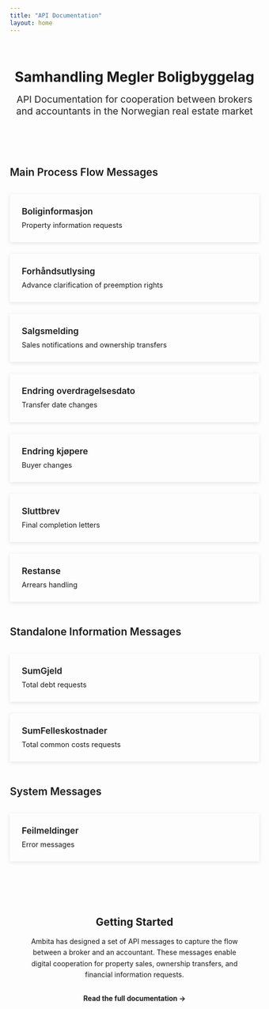 ```yaml
---
title: "API Documentation"
layout: home
---
```


<div class="hero-section">
  <h1>Samhandling Megler Boligbyggelag</h1>
  <p class="hero-description">API Documentation for cooperation between brokers and accountants in the Norwegian real estate market</p>
</div>

<div class="navigation-cards">
  <div class="card-section">
    <h2>Main Process Flow Messages</h2>
    <div class="card-grid">
      <div class="nav-card">
        <h3><a href="docs/boliginformasjon">Boliginformasjon</a></h3>
        <p>Property information requests</p>
      </div>
      <div class="nav-card">
        <h3><a href="docs/forhandsutlysing">Forhåndsutlysing</a></h3>
        <p>Advance clarification of preemption rights</p>
      </div>
      <div class="nav-card">
        <h3><a href="docs/salgsmelding">Salgsmelding</a></h3>
        <p>Sales notifications and ownership transfers</p>
      </div>
      <div class="nav-card">
        <h3><a href="docs/endring-overdragelsesdato">Endring overdragelsesdato</a></h3>
        <p>Transfer date changes</p>
      </div>
      <div class="nav-card">
        <h3><a href="docs/endring-kjopere">Endring kjøpere</a></h3>
        <p>Buyer changes</p>
      </div>
      <div class="nav-card">
        <h3><a href="docs/sluttbrev">Sluttbrev</a></h3>
        <p>Final completion letters</p>
      </div>
      <div class="nav-card">
        <h3><a href="docs/restanse">Restanse</a></h3>
        <p>Arrears handling</p>
      </div>
    </div>
  </div>

  <div class="card-section">
    <h2>Standalone Information Messages</h2>
    <div class="card-grid">
      <div class="nav-card">
        <h3><a href="docs/sumgjeld">SumGjeld</a></h3>
        <p>Total debt requests</p>
      </div>
      <div class="nav-card">
        <h3><a href="docs/sumfelleskostnader">SumFelleskostnader</a></h3>
        <p>Total common costs requests</p>
      </div>
    </div>
  </div>

  <div class="card-section">
    <h2>System Messages</h2>
    <div class="card-grid">
      <div class="nav-card">
        <h3><a href="docs/feilmeldinger">Feilmeldinger</a></h3>
        <p>Error messages</p>
      </div>
    </div>
  </div>
</div>

<div class="getting-started">
  <h2>Getting Started</h2>
  <p>Ambita has designed a set of API messages to capture the flow between a broker and an accountant. These messages enable digital cooperation for property sales, ownership transfers, and financial information requests.</p>
  <p><a href="README" class="btn btn-primary">Read the full documentation →</a></p>
</div>

<style>
/* Homepage styling with Ambita Design Tokens */
.hero-section {
  text-align: center;
  padding: 3rem 2rem;
  background: linear-gradient(135deg, var(--ambita-purple-600) 0%, var(--ambita-purple-400) 100%);
  color: var(--ambita-white);
  margin: -2rem -2rem 2rem -2rem;
  border-radius: var(--border-radius-m);
  font-family: var(--font-family-display);
}

.hero-section h1 {
  color: var(--ambita-white);
  font-family: var(--font-family-display);
  font-weight: 700;
  margin-bottom: 1rem;
}

.hero-description {
  font-size: 1.2rem;
  margin-top: 1rem;
  opacity: 0.95;
  font-family: var(--font-family-body);
}

.navigation-cards {
  margin: 2rem 0;
}

.card-section {
  margin-bottom: 3rem;
}

.card-section h2 {
  border-bottom: 3px solid var(--ambita-purple-400);
  padding-bottom: 0.5rem;
  margin-bottom: 1.5rem;
  color: var(--ambita-purple-600);
  font-family: var(--font-family-display);
  font-weight: 600;
}

.card-grid {
  display: grid;
  grid-template-columns: repeat(auto-fit, minmax(300px, 1fr));
  gap: 1.5rem;
  margin-top: 1rem;
}

.nav-card {
  background: var(--ambita-white);
  border: 1px solid var(--ambita-purple-200);
  border-radius: var(--border-radius-m);
  padding: 1.5rem;
  transition: all 0.3s ease;
  box-shadow: 0 2px 8px rgba(13, 10, 39, 0.1);
}

.nav-card:hover {
  transform: translateY(-3px);
  box-shadow: 0 8px 24px rgba(13, 10, 39, 0.15);
  border-color: var(--ambita-purple-400);
  background: var(--ambita-purple-100);
}

.nav-card h3 {
  margin: 0 0 0.5rem 0;
  font-size: 1.1rem;
  font-family: var(--font-family-title);
  font-weight: 600;
}

.nav-card h3 a {
  text-decoration: none;
  color: var(--ambita-purple-600);
  transition: color 0.2s ease;
}

.nav-card h3 a:hover {
  color: var(--ambita-purple-500);
  text-decoration: none;
}

.nav-card p {
  margin: 0;
  color: var(--ambita-grey-400);
  font-size: 0.9rem;
  font-family: var(--font-family-body);
  line-height: 1.4;
}

.getting-started {
  background: var(--ambita-peach-100);
  border: 1px solid var(--ambita-peach-200);
  padding: 2rem;
  border-radius: var(--border-radius-m);
  text-align: center;
  margin-top: 3rem;
}

.getting-started h2 {
  color: var(--ambita-purple-600);
  font-family: var(--font-family-display);
  margin-bottom: 1rem;
  border: none;
  padding: 0;
}

.getting-started p {
  color: var(--ambita-purple-600);
  font-family: var(--font-family-body);
  line-height: 1.6;
}

.btn {
  display: inline-block;
  padding: 0.75rem 1.5rem;
  background: var(--ambita-purple-500);
  color: var(--ambita-purple-100) !important;
  text-decoration: none;
  border-radius: var(--border-radius-s);
  font-family: var(--font-family-title);
  font-weight: 600;
  transition: all 0.2s ease;
  border: 1px solid var(--ambita-purple-500);
  text-shadow: 0 1px 2px rgba(13, 10, 39, 0.3);
}

.btn:hover {
  background: var(--ambita-purple-400);
  border-color: var(--ambita-purple-400);
  color: var(--ambita-white) !important;
  text-decoration: none;
  transform: translateY(-1px);
  text-shadow: none;
}

@media (max-width: 768px) {
  .card-grid {
    grid-template-columns: 1fr;
  }
  
  .hero-section {
    padding: 2rem 1rem;
  }
  
  .hero-section h1 {
    font-size: 2rem;
  }
}
</style>
